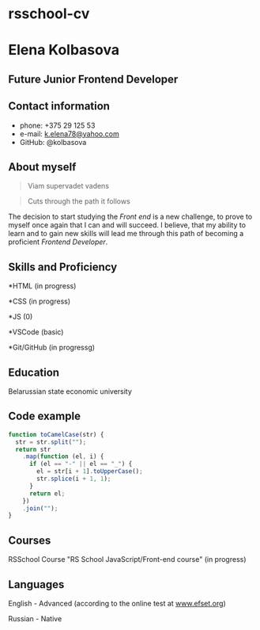 # rsschool-cv

# **Elena Kolbasova**

## **Future Junior Frontend Developer**

## **Сontact information**

- phone: +375 29 125 53
- e-mail: <k.elena78@yahoo.com>
- GitHub: @kolbasova

## **About myself**

> Viam supervadet vadens

> Cuts through the path it follows

The decision to start studying the _Front end_ is a new challenge, to prove to myself once again that I can and will succeed.
I believe, that my ability to learn and to gain new skills will lead me through this path of becoming a proficient _Frontend Developer_.

## **Skills and Proficiency**

*HTML (in progress)

*CSS (in progress)

*JS (0)

*VSCode (basic)

*Git/GitHub (in progressg)

## **Education**

Belarussian state economic university

## **Code example**

```javascript
function toCamelCase(str) {
  str = str.split("");
  return str
    .map(function (el, i) {
      if (el == "-" || el == "_") {
        el = str[i + 1].toUpperCase();
        str.splice(i + 1, 1);
      }
      return el;
    })
    .join("");
}
```

## **Courses**

RSSchool Course "RS School JavaScript/Front-end course" (in progress)

## **Languages**

English - Advanced (according to the online test at www.efset.org)

Russian - Native

